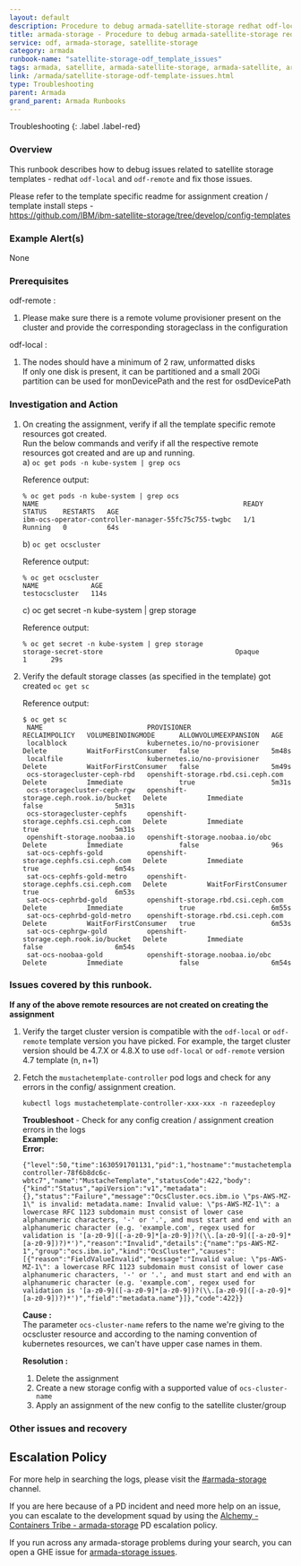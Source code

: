 ```yaml
---
layout: default
description: Procedure to debug armada-satellite-storage redhat odf-local and odf-remote template issues.
title: armada-storage - Procedure to debug armada-satellite-storage redhat odf-local and odf-remote issues.
service: odf, armada-storage, satellite-storage
category: armada
runbook-name: "satellite-storage-odf_template_issues"
tags: armada, satellite, armada-satellite-storage, armada-satellite, armada-storage, armada-storage-api, satellite-templates, configuration, assignment, subscription
link: /armada/satellite-storage-odf-template-issues.html
type: Troubleshooting
parent: Armada
grand_parent: Armada Runbooks
---
```


Troubleshooting
{: .label .label-red}

### Overview

This runbook describes how to debug issues related to satellite storage templates - redhat `odf-local` and `odf-remote` and fix those issues.

Please refer to the template specific readme for assignment creation / template install steps - <br>
https://github.com/IBM/ibm-satellite-storage/tree/develop/config-templates

### Example Alert(s)

   None

### Prerequisites
odf-remote :
1) Please make sure there is a remote volume provisioner present on the cluster and provide the corresponding storageclass in the configuration

odf-local :
1) The nodes should have a minimum of 2 raw, unformatted disks <br>
If only one disk is present, it can be partitioned and a small 20Gi partition can be used for monDevicePath and the rest for osdDevicePath


### Investigation and Action

1. On creating the assignment, verify if all the template specific remote resources got created.<br>
   Run the below commands and verify if all the respective remote resources got created and are up and running. <br>
   a) `oc get pods -n kube-system | grep ocs`

   Reference output:
   ```
   % oc get pods -n kube-system | grep ocs                     
   NAME                                                   READY   STATUS    RESTARTS   AGE
   ibm-ocs-operator-controller-manager-55fc75c755-twgbc   1/1     Running   0          64s
    ```

   b) `oc get ocscluster`

   Reference output:
   ```
   % oc get ocscluster
   NAME             AGE
   testocscluster   114s
   ```

   c) oc get secret -n kube-system | grep storage

   Reference output:
   ```
   % oc get secret -n kube-system | grep storage
   storage-secret-store                                 Opaque                                1      29s
   ```

2. Verify the default storage classes (as specified in the template) got created
   `oc get sc`

   Reference output:
   ```
   $ oc get sc
    NAME                          PROVISIONER                             RECLAIMPOLICY   VOLUMEBINDINGMODE      ALLOWVOLUMEEXPANSION   AGE
    localblock                    kubernetes.io/no-provisioner            Delete          WaitForFirstConsumer   false                  5m48s
    localfile                     kubernetes.io/no-provisioner            Delete          WaitForFirstConsumer   false                  5m49s
    ocs-storagecluster-ceph-rbd   openshift-storage.rbd.csi.ceph.com      Delete          Immediate              true                   5m31s
    ocs-storagecluster-ceph-rgw   openshift-storage.ceph.rook.io/bucket   Delete          Immediate              false                  5m31s
    ocs-storagecluster-cephfs     openshift-storage.cephfs.csi.ceph.com   Delete          Immediate              true                   5m31s
    openshift-storage.noobaa.io   openshift-storage.noobaa.io/obc         Delete          Immediate              false                  96s
    sat-ocs-cephfs-gold           openshift-storage.cephfs.csi.ceph.com   Delete          Immediate              true                   6m54s
    sat-ocs-cephfs-gold-metro     openshift-storage.cephfs.csi.ceph.com   Delete          WaitForFirstConsumer   true                   6m53s
    sat-ocs-cephrbd-gold          openshift-storage.rbd.csi.ceph.com      Delete          Immediate              true                   6m55s
    sat-ocs-cephrbd-gold-metro    openshift-storage.rbd.csi.ceph.com      Delete          WaitForFirstConsumer   true                   6m53s
    sat-ocs-cephrgw-gold          openshift-storage.ceph.rook.io/bucket   Delete          Immediate              false                  6m54s
    sat-ocs-noobaa-gold           openshift-storage.noobaa.io/obc         Delete          Immediate              false                  6m54s
   ```

### Issues covered by this runbook.

**If any of the above remote resources are not created on creating the assignment**

   1. Verify the target cluster version is compatible with the `odf-local` or `odf-remote` template version you have picked.
      For example, the target cluster version should be 4.7.X or 4.8.X to use `odf-local` or `odf-remote` version 4.7 template (n, n+1)

   2. Fetch the `mustachetemplate-controller` pod logs and check for any errors in the config/ assignment creation.

        ```
        kubectl logs mustachetemplate-controller-xxx-xxx -n razeedeploy
        ```

        **Troubleshoot** - Check for any config creation / assignment creation errors in the logs <br>
        **Example:** <br>
        **Error:**
        ```
        {"level":50,"time":1630591701131,"pid":1,"hostname":"mustachetemplate-controller-78f6b8dc6c-wbtc7","name":"MustacheTemplate","statusCode":422,"body":{"kind":"Status","apiVersion":"v1","metadata":{},"status":"Failure","message":"OcsCluster.ocs.ibm.io \"ps-AWS-MZ-1\" is invalid: metadata.name: Invalid value: \"ps-AWS-MZ-1\": a lowercase RFC 1123 subdomain must consist of lower case alphanumeric characters, '-' or '.', and must start and end with an alphanumeric character (e.g. 'example.com', regex used for validation is '[a-z0-9]([-a-z0-9]*[a-z0-9])?(\\.[a-z0-9]([-a-z0-9]*[a-z0-9])?)*')","reason":"Invalid","details":{"name":"ps-AWS-MZ-1","group":"ocs.ibm.io","kind":"OcsCluster","causes":[{"reason":"FieldValueInvalid","message":"Invalid value: \"ps-AWS-MZ-1\": a lowercase RFC 1123 subdomain must consist of lower case alphanumeric characters, '-' or '.', and must start and end with an alphanumeric character (e.g. 'example.com', regex used for validation is '[a-z0-9]([-a-z0-9]*[a-z0-9])?(\\.[a-z0-9]([-a-z0-9]*[a-z0-9])?)*')","field":"metadata.name"}]},"code":422}}
        ```

        **Cause :** <br>
        The parameter `ocs-cluster-name` refers to the name we're giving to the ocscluster resource and according to the naming convention of kubernetes resources, we can't have upper case names in them.

        **Resolution :** <br>
        1) Delete the assignment
        2) Create a new storage config with a supported value of `ocs-cluster-name`
        3) Apply an assignment of the new config to the satellite cluster/group

### Other issues and recovery


## Escalation Policy

   For more help in searching the logs, please visit the [#armada-storage](https://ibm-argonauts.slack.com/archives/C53P14PFE) channel.

   If you are here because of a PD incident and need more help on an issue, you can escalate to the development squad by
   using the [Alchemy - Containers Tribe - armada-storage](https://ibm.pagerduty.com/escalation_policies#P5B6A9G) PD
   escalation policy.

   If you run across any armada-storage problems during your search, you can open a GHE issue for [armada-storage issues](https://github.ibm.com/alchemy-containers/armada-storage/issues/new/choose).
